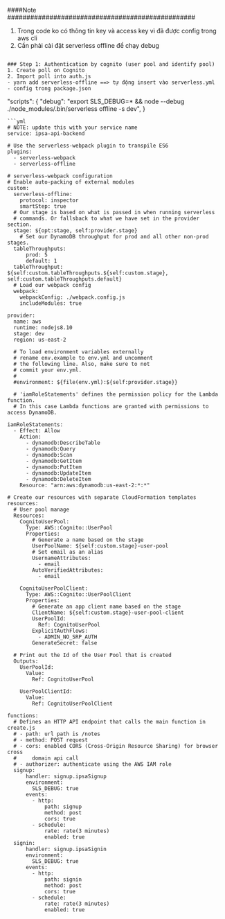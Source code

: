 ####Note
#################################################
1. Trong code ko có thông tin key và access key vì đã được config trong aws cli
2. Cần phải cài đặt serverless offline để chạy debug
```

### Step 1: Authentication by cognito (user pool and identify pool)
1. Create poll on Cognito
2. Import poll into auth.js
- yarn add serverless-offline ==> tự động insert vào serverless.yml
- config trong package.json 
```
"scripts": {
  "debug": "export SLS_DEBUG=* && node --debug ./node_modules/.bin/serverless offline -s dev",
}
```
```yml
# NOTE: update this with your service name
service: ipsa-api-backend

# Use the serverless-webpack plugin to transpile ES6
plugins:
  - serverless-webpack
  - serverless-offline

# serverless-webpack configuration
# Enable auto-packing of external modules
custom:
  serverless-offline:
    protocol: inspector
    smartStep: true
  # Our stage is based on what is passed in when running serverless
  # commands. Or fallsback to what we have set in the provider section.
  stage: ${opt:stage, self:provider.stage}
    # Set our DynamoDB throughput for prod and all other non-prod stages.
  tableThroughputs:
      prod: 5
      default: 1
  tableThroughput: ${self:custom.tableThroughputs.${self:custom.stage}, self:custom.tableThroughputs.default}
  # Load our webpack config
  webpack:
    webpackConfig: ./webpack.config.js
    includeModules: true

provider:
  name: aws
  runtime: nodejs8.10
  stage: dev
  region: us-east-2

  # To load environment variables externally
  # rename env.example to env.yml and uncomment
  # the following line. Also, make sure to not
  # commit your env.yml.
  #
  #environment: ${file(env.yml):${self:provider.stage}}

  # 'iamRoleStatements' defines the permission policy for the Lambda function.
  # In this case Lambda functions are granted with permissions to access DynamoDB.

iamRoleStatements:
  - Effect: Allow
    Action:
      - dynamodb:DescribeTable
      - dynamodb:Query
      - dynamodb:Scan
      - dynamodb:GetItem
      - dynamodb:PutItem
      - dynamodb:UpdateItem
      - dynamodb:DeleteItem
    Resource: "arn:aws:dynamodb:us-east-2:*:*"

# Create our resources with separate CloudFormation templates
resources:
  # User pool manage
  Resources:
    CognitoUserPool:
      Type: AWS::Cognito::UserPool
      Properties:
        # Generate a name based on the stage
        UserPoolName: ${self:custom.stage}-user-pool
        # Set email as an alias
        UsernameAttributes:
          - email
        AutoVerifiedAttributes:
          - email

    CognitoUserPoolClient:
      Type: AWS::Cognito::UserPoolClient
      Properties:
        # Generate an app client name based on the stage
        ClientName: ${self:custom.stage}-user-pool-client
        UserPoolId:
          Ref: CognitoUserPool
        ExplicitAuthFlows:
          - ADMIN_NO_SRP_AUTH
        GenerateSecret: false

  # Print out the Id of the User Pool that is created
  Outputs:
    UserPoolId:
      Value:
        Ref: CognitoUserPool

    UserPoolClientId:
      Value:
        Ref: CognitoUserPoolClient

functions:
  # Defines an HTTP API endpoint that calls the main function in create.js
  # - path: url path is /notes
  # - method: POST request
  # - cors: enabled CORS (Cross-Origin Resource Sharing) for browser cross
  #     domain api call
  # - authorizer: authenticate using the AWS IAM role
  signup:
      handler: signup.ipsaSignup
      environment:
        SLS_DEBUG: true
      events:
        - http:
            path: signup
            method: post
            cors: true
        - schedule:
            rate: rate(3 minutes)
            enabled: true
  signin:
      handler: signup.ipsaSignin
      environment:
        SLS_DEBUG: true
      events:
        - http:
            path: signin
            method: post
            cors: true
        - schedule:
            rate: rate(3 minutes)
            enabled: true

```

